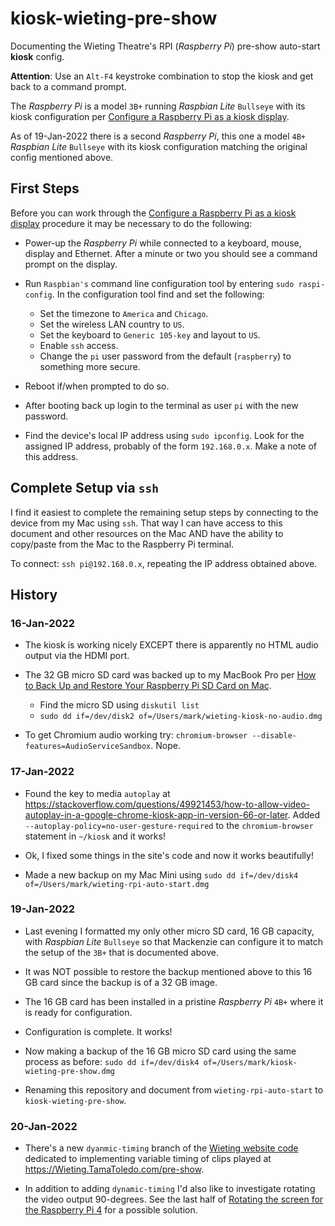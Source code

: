 # kiosk-wieting-pre-show  

Documenting the Wieting Theatre's RPI (_Raspberry Pi_) pre-show auto-start **kiosk** config.  


**Attention**: Use an `Alt-F4` keystroke combination to stop the kiosk and get back to a command prompt.  

The _Raspberry Pi_ is a model `3B+` running _Raspbian Lite_ `Bullseye` with its kiosk configuration per [Configure a Raspberry Pi as a kiosk display](https://reelyactive.github.io/diy/pi-kiosk/).  

As of 19-Jan-2022 there is a second _Raspberry Pi_, this one a model `4B+` _Raspbian Lite_ `Bullseye` with its kiosk configuration matching the original config mentioned above.  


## First Steps

Before you can work through the [Configure a Raspberry Pi as a kiosk display](https://reelyactive.github.io/diy/pi-kiosk/) procedure it may be necessary to do the following:

  - Power-up the _Raspberry Pi_ while connected to a keyboard, mouse, display and Ethernet.  After a minute or two you should see a command prompt on the display.

  - Run `Raspbian's` command line configuration tool by entering `sudo raspi-config`. In the configuration tool find and set the following:

    - Set the timezone to `America` and `Chicago`.
    - Set the wireless LAN country to `US`.
    - Set the keyboard to `Generic 105-key` and layout to `US`.
    - Enable `ssh` access.
    - Change the `pi` user password from the default (`raspberry`) to something more secure.

  - Reboot if/when prompted to do so.

  - After booting back up login to the terminal as user `pi` with the new password.

  - Find the device's local IP address using `sudo ipconfig`.  Look for the assigned IP address, probably of the form `192.168.0.x`.  Make a note of this address.


## Complete Setup via `ssh`

I find it easiest to complete the remaining setup steps by connecting to the device from my Mac using `ssh`.  That way I can have access to this document and other resources on the Mac AND have the ability to copy/paste from the Mac to the Raspberry Pi terminal.

To connect:  `ssh pi@192.168.0.x`, repeating the IP address obtained above.

## History

### 16-Jan-2022  

- The kiosk is working nicely EXCEPT there is apparently no HTML audio output via the HDMI port.

- The 32 GB micro SD card was backed up to my MacBook Pro per [How to Back Up and Restore Your Raspberry Pi SD Card on Mac](https://howchoo.com/pi/create-a-backup-image-of-your-raspberry-pi-sd-card-in-mac-osx).
  - Find the micro SD using `diskutil list`
  - `sudo dd if=/dev/disk2 of=/Users/mark/wieting-kiosk-no-audio.dmg`  


- To get Chromium audio working try: `chromium-browser --disable-features=AudioServiceSandbox`.  Nope.

### 17-Jan-2022  

- Found the key to media `autoplay` at https://stackoverflow.com/questions/49921453/how-to-allow-video-autoplay-in-a-google-chrome-kiosk-app-in-version-66-or-later.  Added `--autoplay-policy=no-user-gesture-required` to the `chromium-browser` statement in `~/kiosk` and it works!

- Ok, I fixed some things in the site's code and now it works beautifully!

- Made a new backup on my Mac Mini using `sudo dd if=/dev/disk4 of=/Users/mark/wieting-rpi-auto-start.dmg`

### 19-Jan-2022

- Last evening I formatted my only other micro SD card, 16 GB capacity, with _Raspbian Lite_ `Bullseye` so that Mackenzie can configure it to match the setup of the `3B+` that is documented above.  

- It was NOT possible to restore the backup mentioned above to this 16 GB card since the backup is of a 32 GB image.  

- The 16 GB card has been installed in a pristine _Raspberry Pi_ `4B+` where it is ready for configuration.  

- Configuration is complete.  It works!  

- Now making a backup of the 16 GB micro SD card using the same process as before: `sudo dd if=/dev/disk4 of=/Users/mark/kiosk-wieting-pre-show.dmg`

- Renaming this repository and document from `wieting-rpi-auto-start` to `kiosk-wieting-pre-show`.

### 20-Jan-2022

- There's a new `dyanmic-timing` branch of the [Wieting website code](https://github.com/SummittDweller/wieting-one-click-cms) dedicated to implementing variable timing of clips played at https://Wieting.TamaToledo.com/pre-show.  

- In addition to adding `dynamic-timing` I'd also like to investigate rotating the video output 90-degrees.  See the last half of [Rotating the screen for the Raspberry Pi 4](https://pimylifeup.com/raspberry-pi-rotate-screen/) for a possible solution.  


  
 

